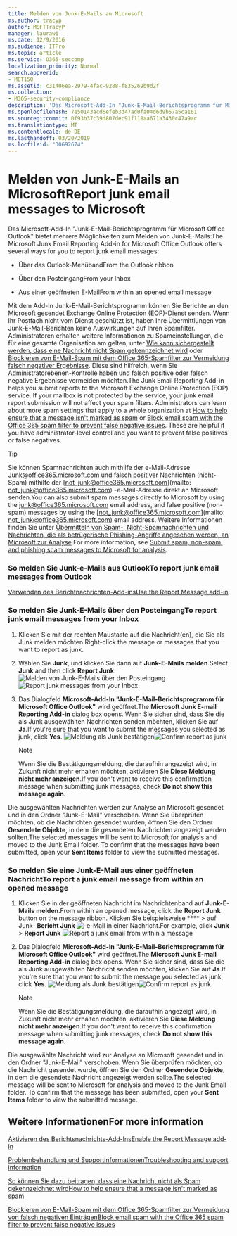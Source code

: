 ```yaml
---
title: Melden von Junk-E-Mails an Microsoft
ms.author: tracyp
author: MSFTTracyP
manager: laurawi
ms.date: 12/9/2016
ms.audience: ITPro
ms.topic: article
ms.service: O365-seccomp
localization_priority: Normal
search.appverid:
- MET150
ms.assetid: c31406ea-2979-4fac-9288-f835269b9d2f
ms.collection:
- M365-security-compliance
description: 'Das Microsoft-Add-In "Junk-E-Mail-Berichtsprogramm für Microsoft Office Outlook" bietet mehrere Möglichkeiten zum Melden von Junk-E-Mails:'
ms.openlocfilehash: 7e50143acd6efeb3d47ad0fa04d6d9b57a5ca161
ms.sourcegitcommit: 0f93b37c39d807dec91f118aa671a3430c47a9ac
ms.translationtype: MT
ms.contentlocale: de-DE
ms.lasthandoff: 03/20/2019
ms.locfileid: "30692674"
---
```

# <a name="report-junk-email-messages-to-microsoft"></a><span data-ttu-id="f3400-103">Melden von Junk-E-Mails an Microsoft</span><span class="sxs-lookup"><span data-stu-id="f3400-103">Report junk email messages to Microsoft</span></span>

<span data-ttu-id="f3400-104">Das Microsoft-Add-In "Junk-E-Mail-Berichtsprogramm für Microsoft Office Outlook" bietet mehrere Möglichkeiten zum Melden von Junk-E-Mails:</span><span class="sxs-lookup"><span data-stu-id="f3400-104">The Microsoft Junk Email Reporting Add-in for Microsoft Office Outlook offers several ways for you to report junk email messages:</span></span>
  
- <span data-ttu-id="f3400-105">Über das Outlook-Menüband</span><span class="sxs-lookup"><span data-stu-id="f3400-105">From the Outlook ribbon</span></span>
    
- <span data-ttu-id="f3400-106">Über den Posteingang</span><span class="sxs-lookup"><span data-stu-id="f3400-106">From your Inbox</span></span>
    
- <span data-ttu-id="f3400-107">Aus einer geöffneten E-Mail</span><span class="sxs-lookup"><span data-stu-id="f3400-107">From within an opened email message</span></span>
    
<span data-ttu-id="f3400-p101">Mit dem Add-In Junk-E-Mail-Berichtsprogramm können Sie Berichte an den Microsoft gesendet Exchange Online Protection (EOP)-Dienst senden. Wenn Ihr Postfach nicht vom Dienst geschützt ist, haben Ihre Übermittlungen von Junk-E-Mail-Berichten keine Auswirkungen auf Ihren Spamfilter. Administratoren erhalten weitere Informationen zu Spameinstellungen, die für eine gesamte Organisation am gelten, unter [Wie kann sichergestellt werden, dass eine Nachricht nicht Spam gekennzeichnet wird](https://go.microsoft.com/fwlink/p/?LinkId=534224) oder [Blockieren von E-Mail-Spam mit dem Office 365-Spamfilter zur Vermeidung falsch negativer Ergebnisse](https://go.microsoft.com/fwlink/p/?LinkId=534225). Diese sind hilfreich, wenn Sie Administratorebenen-Kontrolle haben und falsch positive oder falsch negative Ergebnisse vermeiden möchten.</span><span class="sxs-lookup"><span data-stu-id="f3400-p101">The Junk Email Reporting Add-in helps you submit reports to the Microsoft Exchange Online Protection (EOP) service. If your mailbox is not protected by the service, your junk email report submission will not affect your spam filters. Administrators can learn about more spam settings that apply to a whole organization at [How to help ensure that a message isn't marked as spam](https://go.microsoft.com/fwlink/p/?LinkId=534224) or [Block email spam with the Office 365 spam filter to prevent false negative issues](https://go.microsoft.com/fwlink/p/?LinkId=534225). These are helpful if you have administrator-level control and you want to prevent false positives or false negatives.</span></span>
  
> [!TIP]
> <span data-ttu-id="f3400-112">Sie können Spamnachrichten auch mithilfe der e-Mail-Adresse [Junk@office365.microsoft.com](mailto:junk@office365.microsoft.com) und falsch positiver Nachrichten (nicht-Spam) mithilfe der [not_junk@office365.microsoft.com](mailto: not_junk@office365.microsoft.com) -e-Mail-Adresse direkt an Microsoft senden.</span><span class="sxs-lookup"><span data-stu-id="f3400-112">You can also submit spam messages directly to Microsoft by using the [junk@office365.microsoft.com](mailto:junk@office365.microsoft.com) email address, and false positive (non-spam) messages by using the [not_junk@office365.microsoft.com](mailto: not_junk@office365.microsoft.com) email address.</span></span> <span data-ttu-id="f3400-113">Weitere Informationen finden Sie unter [Übermitteln von Spam-, Nicht-Spamnachrichten und Nachrichten, die als betrügerische Phishing-Angriffe angesehen werden, an Microsoft zur Analyse](submit-spam-non-spam-and-phishing-scam-messages-to-microsoft-for-analysis.md).</span><span class="sxs-lookup"><span data-stu-id="f3400-113">For more information, see [Submit spam, non-spam, and phishing scam messages to Microsoft for analysis](submit-spam-non-spam-and-phishing-scam-messages-to-microsoft-for-analysis.md).</span></span> 
  
### <a name="to-report-junk-email-messages-from-outlook"></a><span data-ttu-id="f3400-114">So melden Sie Junk-e-Mails aus Outlook</span><span class="sxs-lookup"><span data-stu-id="f3400-114">To report junk email messages from Outlook</span></span>

[<span data-ttu-id="f3400-115">Verwenden des Berichtnachrichten-Add-ins</span><span class="sxs-lookup"><span data-stu-id="f3400-115">Use the Report Message add-in</span></span>](https://support.office.com/article/b5caa9f1-cdf3-4443-af8c-ff724ea719d2) 
  
### <a name="to-report-junk-email-messages-from-your-inbox"></a><span data-ttu-id="f3400-116">So melden Sie Junk-E-Mails über den Posteingang</span><span class="sxs-lookup"><span data-stu-id="f3400-116">To report junk email messages from your Inbox</span></span>

1. <span data-ttu-id="f3400-117">Klicken Sie mit der rechten Maustaste auf die Nachricht(en), die Sie als Junk melden möchten.</span><span class="sxs-lookup"><span data-stu-id="f3400-117">Right-click the message or messages that you want to report as junk.</span></span>
    
2. <span data-ttu-id="f3400-118">Wählen Sie **Junk**, und klicken Sie dann auf **Junk-E-Mails melden**.</span><span class="sxs-lookup"><span data-stu-id="f3400-118">Select **Junk** and then click **Report Junk**.</span></span>
    <span data-ttu-id="f3400-119">![Melden von Junk-E-Mails über den Posteingang](media/EOP-Outlook-Junk-Reporting-Tool-3.jpg)</span><span class="sxs-lookup"><span data-stu-id="f3400-119">![Report junk messages from your Inbox](media/EOP-Outlook-Junk-Reporting-Tool-3.jpg)</span></span>
  
3. <span data-ttu-id="f3400-120">Das Dialogfeld **Microsoft-Add-In "Junk-E-Mail-Berichtsprogramm für Microsoft Office Outlook"** wird geöffnet.</span><span class="sxs-lookup"><span data-stu-id="f3400-120">The **Microsoft Junk E-mail Reporting Add-in** dialog box opens.</span></span> <span data-ttu-id="f3400-121">Wenn Sie sicher sind, dass Sie die als Junk ausgewählten Nachrichten senden möchten, klicken Sie auf **Ja**.</span><span class="sxs-lookup"><span data-stu-id="f3400-121">If you're sure that you want to submit the messages you selected as junk, click **Yes**.</span></span>
    <span data-ttu-id="f3400-122">![Meldung als Junk bestätigen](media/EOP-Outlook-Junk-Reporting-Tool-2.jpg)</span><span class="sxs-lookup"><span data-stu-id="f3400-122">![Confirm report as junk](media/EOP-Outlook-Junk-Reporting-Tool-2.jpg)</span></span>
  
    > [!NOTE]
    > <span data-ttu-id="f3400-123">Wenn Sie die Bestätigungsmeldung, die daraufhin angezeigt wird, in Zukunft nicht mehr erhalten möchten, aktivieren Sie **Diese Meldung nicht mehr anzeigen**.</span><span class="sxs-lookup"><span data-stu-id="f3400-123">If you don't want to receive this confirmation message when submitting junk messages, check **Do not show this message again**.</span></span> 
  
<span data-ttu-id="f3400-p105">Die ausgewählten Nachrichten werden zur Analyse an Microsoft gesendet und in den Ordner "Junk-E-Mail" verschoben. Wenn Sie überprüfen möchten, ob die Nachrichten gesendet wurden, öffnen Sie den Ordner **Gesendete Objekte**, in dem die gesendeten Nachrichten angezeigt werden sollten.</span><span class="sxs-lookup"><span data-stu-id="f3400-p105">The selected messages will be sent to Microsoft for analysis and moved to the Junk Email folder. To confirm that the messages have been submitted, open your **Sent Items** folder to view the submitted messages.</span></span> 
  
### <a name="to-report-a-junk-email-message-from-within-an-opened-message"></a><span data-ttu-id="f3400-126">So melden Sie eine Junk-E-Mail aus einer geöffneten Nachricht</span><span class="sxs-lookup"><span data-stu-id="f3400-126">To report a junk email message from within an opened message</span></span>

1. <span data-ttu-id="f3400-127">Klicken Sie in der geöffneten Nachricht im Nachrichtenband auf **Junk-E-Mails melden**.</span><span class="sxs-lookup"><span data-stu-id="f3400-127">From within an opened message, click the **Report Junk** button on the message ribbon.</span></span> <span data-ttu-id="f3400-128">Klicken Sie beispielsweise \*\*\*\* \> auf Junk- **Bericht Junk** ![-e-Mail in einer Nachricht.](media/EOP-Outlook-Junk-Reporting-Tool-4.jpg)</span><span class="sxs-lookup"><span data-stu-id="f3400-128">For example, click **Junk** \> **Report Junk** ![Report a junk email from within a message](media/EOP-Outlook-Junk-Reporting-Tool-4.jpg)</span></span>
  
2. <span data-ttu-id="f3400-129">Das Dialogfeld **Microsoft-Add-In "Junk-E-Mail-Berichtsprogramm für Microsoft Office Outlook"** wird geöffnet.</span><span class="sxs-lookup"><span data-stu-id="f3400-129">The **Microsoft Junk E-mail Reporting Add-in** dialog box opens.</span></span> <span data-ttu-id="f3400-130">Wenn Sie sicher sind, dass Sie die als Junk ausgewählten Nachricht senden möchten, klicken Sie auf **Ja**.</span><span class="sxs-lookup"><span data-stu-id="f3400-130">If you're sure that you want to submit the message you selected as junk, click **Yes**.</span></span>
    <span data-ttu-id="f3400-131">![Meldung als Junk bestätigen](media/EOP-Outlook-Junk-Reporting-Tool-2.jpg)</span><span class="sxs-lookup"><span data-stu-id="f3400-131">![Confirm report as junk](media/EOP-Outlook-Junk-Reporting-Tool-2.jpg)</span></span>
  
    > [!NOTE]
    > <span data-ttu-id="f3400-132">Wenn Sie die Bestätigungsmeldung, die daraufhin angezeigt wird, in Zukunft nicht mehr erhalten möchten, aktivieren Sie **Diese Meldung nicht mehr anzeigen**.</span><span class="sxs-lookup"><span data-stu-id="f3400-132">If you don't want to receive this confirmation message when submitting junk messages, check **Do not show this message again**.</span></span> 
  
<span data-ttu-id="f3400-p108">Die ausgewählte Nachricht wird zur Analyse an Microsoft gesendet und in den Ordner "Junk-E-Mail" verschoben. Wenn Sie überprüfen möchten, ob die Nachricht gesendet wurde, öffnen Sie den Ordner **Gesendete Objekte**, in dem die gesendete Nachricht angezeigt werden sollte.</span><span class="sxs-lookup"><span data-stu-id="f3400-p108">The selected message will be sent to Microsoft for analysis and moved to the Junk Email folder. To confirm that the message has been submitted, open your **Sent Items** folder to view the submitted message.</span></span> 
  
## <a name="for-more-information"></a><span data-ttu-id="f3400-135">Weitere Informationen</span><span class="sxs-lookup"><span data-stu-id="f3400-135">For more information</span></span>

[<span data-ttu-id="f3400-136">Aktivieren des Berichtsnachrichts-Add-Ins</span><span class="sxs-lookup"><span data-stu-id="f3400-136">Enable the Report Message add-in</span></span>](https://support.office.com/article/4250c4bc-6102-420b-9e0a-a95064837676)
  
[<span data-ttu-id="f3400-137">Problembehandlung und Supportinformationen</span><span class="sxs-lookup"><span data-stu-id="f3400-137">Troubleshooting and support information</span></span>](troubleshooting-and-support-information.md)
  
[<span data-ttu-id="f3400-138">So können Sie dazu beitragen, dass eine Nachricht nicht als Spam gekennzeichnet wird</span><span class="sxs-lookup"><span data-stu-id="f3400-138">How to help ensure that a message isn't marked as spam</span></span>](https://go.microsoft.com/fwlink/p/?LinkId=534224)
  
[<span data-ttu-id="f3400-139">Blockieren von E-Mail-Spam mit dem Office 365-Spamfilter zur Vermeidung von falsch negativen Einträgen</span><span class="sxs-lookup"><span data-stu-id="f3400-139">Block email spam with the Office 365 spam filter to prevent false negative issues</span></span>](https://go.microsoft.com/fwlink/p/?LinkId=534225)
  

